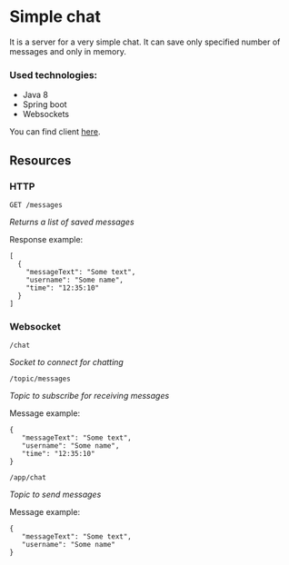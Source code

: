 # Simple chat

It is a server for a very simple chat.
It can save only specified number of messages and only in memory.

### Used technologies:
- Java 8
- Spring boot
- Websockets

You can find client [here](https://github.com/HappyMary16/simple-chat-client). 

## Resources
### HTTP
```GET /messages```

*Returns a list of saved messages*

Response example:
```
[
  {
    "messageText": "Some text",
    "username": "Some name",
    "time": "12:35:10"
  }
]
```

### Websocket
```/chat```

*Socket to connect for chatting*

```/topic/messages```

*Topic to subscribe for receiving messages*

Message example:
```
{
   "messageText": "Some text",
   "username": "Some name",
   "time": "12:35:10"
}
```

```/app/chat```

*Topic to send messages*

Message example:
```
{
   "messageText": "Some text",
   "username": "Some name"
}
```




